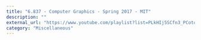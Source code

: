 ```yaml
---
title: "6.837 - Computer Graphics - Spring 2017 - MIT"
description: ""
external_url: "https://www.youtube.com/playlist?list=PLkHIj5SCfn3_PCotoqTetMpJc_jkpkgLt"
category: "Miscellaneous"
---
```

